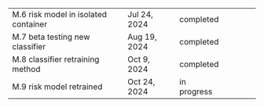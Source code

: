 
|                                      |              |             |     |     |     |     |
| ------------------------------------ | ------------ | ----------- | --- | --- | --- | --- |
| M.6 risk model in isolated container | Jul 24, 2024 | completed   |     |     |     |     |
| M.7 beta testing new classifier      | Aug 19, 2024 | completed   |     |     |     |     |
| M.8 classifier retraining method     | Oct 9, 2024  | completed   |     |     |     |     |
| M.9 risk model retrained             | Oct 24, 2024 | in progress |     |     |     |     |